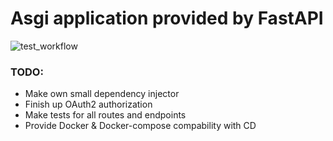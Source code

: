 # Asgi application provided by FastAPI

![test_workflow](https://github.com/GLEF1X/fastapi-project/actions/workflows/mypy_and_tests.yaml/badge.svg)

### TODO:

- Make own small dependency injector
- Finish up OAuth2 authorization
- Make tests for all routes and endpoints
- Provide Docker & Docker-compose compability with CD
